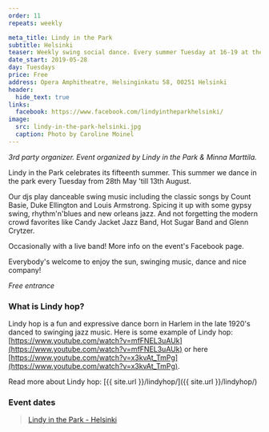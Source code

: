 ```yaml
---
order: 11
repeats: weekly

meta_title: Lindy in the Park
subtitle: Helsinki
teaser: Weekly swing social dance. Every summer Tuesday at 16-19 at the amfitheater behind the Opera house.
date_start: 2019-05-28
day: Tuesdays
price: Free
address: Opera Amphitheatre, Helsinginkatu 58, 00251 Helsinki
header:
  hide_text: true
links:
  facebook: https://www.facebook.com/lindyintheparkhelsinki/
image:
  src: lindy-in-the-park-helsinki.jpg
  caption: Photo by Caroline Moinel
---
```


_3rd party organizer. Event organized by Lindy in the Park & Minna Marttila._

Lindy in the Park celebrates its fifteenth summer. This summer we dance in the park every Tuesday from 28th May 'till 13th August.

Our djs play danceable swing music including the classic songs by Count Basie, Duke Ellington and Louis Armstrong. Spicing it up with some gypsy swing, rhythm'n'blues and new orleans jazz. And not forgetting the modern crowd favorites like Candy Jacket Jazz Band, Hot Sugar Band and Glenn Crytzer.

Occasionally with a live band! More info on the event's Facebook page.

Everybody's welcome to enjoy the sun, swinging music, dance and nice company!

_Free entrance_  

### What is Lindy hop?

Lindy hop is a fun and expressive dance born in Harlem in the late 1920's danced to swinging jazz music. Here is some example of Lindy hop: [https://www.youtube.com/watch?v=mfFNEL3uAUk](https://www.youtube.com/watch?v=mfFNEL3uAUk) or here [https://www.youtube.com/watch?v=x3kvAt_TmPg](https://www.youtube.com/watch?v=x3kvAt_TmPg).

Read more about Lindy hop: [{{ site.url }}/lindyhop/]({{ site.url }}/lindyhop/)


### Event dates
  

<div class="fb-page" data-href="https://www.facebook.com/pg/lindyintheparkhelsinki/" data-tabs="events" data-width="" data-height="" data-small-header="true" data-adapt-container-width="true" data-hide-cover="false" data-show-facepile="true"><blockquote cite="https://www.facebook.com/pg/lindyintheparkhelsinki/" class="fb-xfbml-parse-ignore"><a href="https://www.facebook.com/pg/lindyintheparkhelsinki/">Lindy in the Park - Helsinki</a></blockquote></div>
